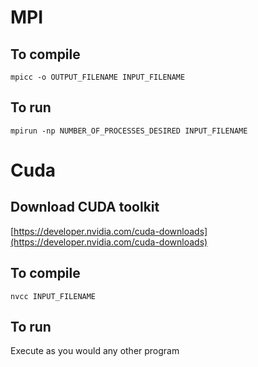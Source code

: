 # MPI
## To compile
`mpicc -o OUTPUT_FILENAME INPUT_FILENAME`

## To run
`mpirun -np NUMBER_OF_PROCESSES_DESIRED INPUT_FILENAME`

# Cuda
## Download CUDA toolkit
[https://developer.nvidia.com/cuda-downloads](https://developer.nvidia.com/cuda-downloads)
## To compile
`nvcc INPUT_FILENAME`
## To run
Execute as you would any other program
